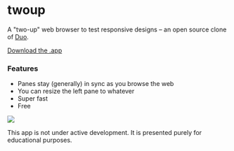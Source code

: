 twoup
=====

A "two-up" web browser to test responsive designs – an open source clone of [Duo](http://helloduo.com/).

[Download the .app](https://github.com/almonk/twoup/releases/tag/0.1)

### Features

* Panes stay (generally) in sync as you browse the web
* You can resize the left pane to whatever
* Super fast
* Free

<img src="https://dl.dropboxusercontent.com/u/176324/Screen%20Shot%202013-12-15%20at%2020.53.58.png"/>

This app is not under active development. It is presented purely for educational purposes.
